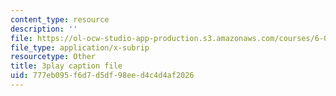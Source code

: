 ```yaml
---
content_type: resource
description: ''
file: https://ol-ocw-studio-app-production.s3.amazonaws.com/courses/6-034-artificial-intelligence-fall-2010/777eb095f6d7d5df98eed4c4d4af2026_leXa7EKUPFk.srt
file_type: application/x-subrip
resourcetype: Other
title: 3play caption file
uid: 777eb095-f6d7-d5df-98ee-d4c4d4af2026
---
```

